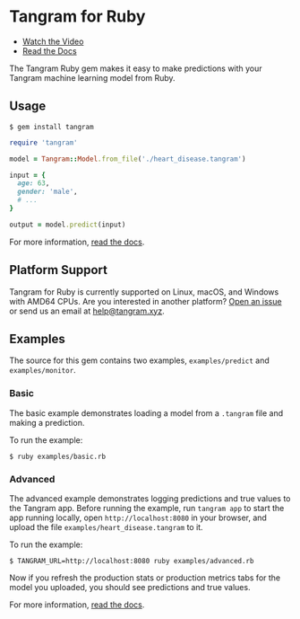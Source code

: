 # Tangram for Ruby

- [Watch the Video](https://www.tangram.xyz)
- [Read the Docs](https://www.tangram.xyz/docs)

The Tangram Ruby gem makes it easy to make predictions with your Tangram machine learning model from Ruby.

## Usage

```
$ gem install tangram
```

```ruby
require 'tangram'

model = Tangram::Model.from_file('./heart_disease.tangram')

input = {
  age: 63,
  gender: 'male',
  # ...
}

output = model.predict(input)
```

For more information, [read the docs](https://www.tangram.xyz/docs).

## Platform Support

Tangram for Ruby is currently supported on Linux, macOS, and Windows with AMD64 CPUs. Are you interested in another platform? [Open an issue](https://github.com/tangramxyz/tangram/issues/new) or send us an email at [help@tangram.xyz](mailto:help@tangram.xyz).

## Examples

The source for this gem contains two examples, `examples/predict` and `examples/monitor`.

### Basic

The basic example demonstrates loading a model from a `.tangram` file and making a prediction.

To run the example:

```
$ ruby examples/basic.rb
```

### Advanced

The advanced example demonstrates logging predictions and true values to the Tangram app. Before running the example, run `tangram app` to start the app running locally, open `http://localhost:8080` in your browser, and upload the file `examples/heart_disease.tangram` to it.

To run the example:

```
$ TANGRAM_URL=http://localhost:8080 ruby examples/advanced.rb
```

Now if you refresh the production stats or production metrics tabs for the model you uploaded, you should see predictions and true values.

For more information, [read the docs](https://www.tangram.xyz/docs).
